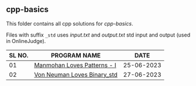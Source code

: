 ## cpp-basics

This folder contains all cpp solutions for _cpp-basics_.

Files with suffix `_std` uses _input.txt_ and _output.txt_ std input and output (used in OnlineJudge).

| SL NO. | PROGRAM NAME                                                        | DATE       |
| ------ | ------------------------------------------------------------------- | ---------- |
| 01     | [Manmohan Loves Patterns - I](<01_Manmohan Loves Patterns - I.cpp>) | 25-06-2023 |
| 02 | [Von Neuman Loves Binary_std](<02_Von Neuman Loves Binary_std.cpp>) | 27-06-2023 | 
